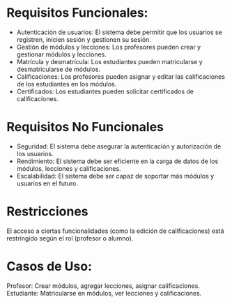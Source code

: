 # Requisitos Funcionales:

- Autenticación de usuarios: El sistema debe permitir que los usuarios se registren, inicien sesión y gestionen su sesión.
- Gestión de módulos y lecciones: Los profesores pueden crear y gestionar módulos y lecciones.
- Matrícula y desmatrícula: Los estudiantes pueden matricularse y desmatricularse de módulos.
- Calificaciones: Los profesores pueden asignar y editar las calificaciones de los estudiantes en los módulos.
- Certificados: Los estudiantes pueden solicitar certificados de calificaciones.

# Requisitos No Funcionales

- Seguridad: El sistema debe asegurar la autenticación y autorización de los usuarios.
- Rendimiento: El sistema debe ser eficiente en la carga de datos de los módulos, lecciones y calificaciones.
- Escalabilidad: El sistema debe ser capaz de soportar más módulos y usuarios en el futuro.

# Restricciones

El acceso a ciertas funcionalidades (como la edición de calificaciones) está restringido según el rol (profesor o alumno).

# Casos de Uso:

Profesor: Crear módulos, agregar lecciones, asignar calificaciones.
Estudiante: Matricularse en módulos, ver lecciones y calificaciones.

